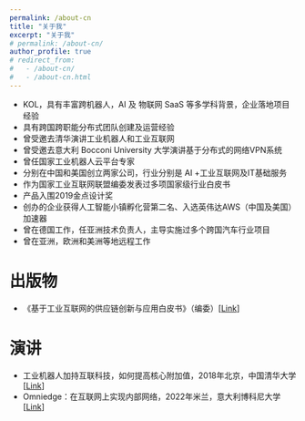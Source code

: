 ```yaml
---
permalink: /about-cn
title: "关于我"
excerpt: "关于我"
# permalink: /about-cn/
author_profile: true
# redirect_from: 
#   - /about-cn/
#   - /about-cn.html
---
```


* KOL，具有丰富跨机器人，AI 及 物联网 SaaS 等多学科背景，企业落地项目经验
* 具有跨国跨职能分布式团队创建及运营经验
* 曾受邀去清华演讲工业机器人和工业互联网
* 曾受邀去意大利 Bocconi University 大学演讲基于分布式的网络VPN系统
* 曾任国家工业机器人云平台专家
* 分别在中国和美国创立两家公司，行业分别是 AI +工业互联网及IT基础服务
* 作为国家工业互联网联盟编委发表过多项国家级行业白皮书
* 产品入围2019金点设计奖
* 创办的企业获得人工智能小镇孵化营第二名、入选英伟达AWS（中国及美国）加速器
* 曾在德国工作，任亚洲技术负责人，主导实施过多个跨国汽车行业项目
* 曾在亚洲，欧洲和美洲等地远程工作


出版物
======

* 《基于工业互联网的供应链创新与应用白皮书》（编委）[[Link](http://www.aii-alliance.org/index/c145/n2702.html)]

演讲
====

* 工业机器人加持互联科技，如何提高核心附加值，2018年北京，中国清华大学 [[Link](https://mp.weixin.qq.com/s/2VkoWdY9KRkDBAjkCC4imw)]
* Omniedge：在互联网上实现内部网络，2022年米兰，意大利博科尼大学 [[Link](https://www.ntop.org/ntopconf2022/?lang=en)]
